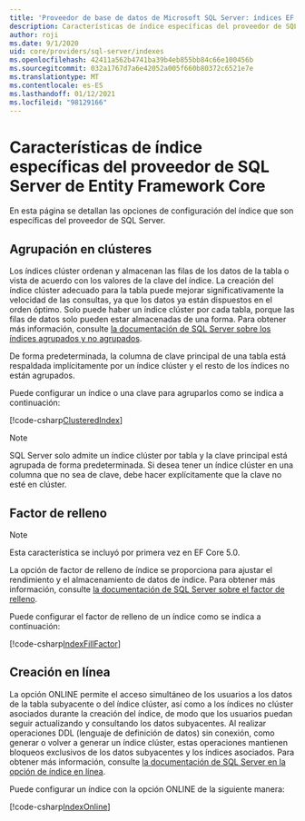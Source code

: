 ```yaml
---
title: 'Proveedor de base de datos de Microsoft SQL Server: índices EF Core'
description: Características de índice específicas del proveedor de SQL Server de Entity Framework Core
author: roji
ms.date: 9/1/2020
uid: core/providers/sql-server/indexes
ms.openlocfilehash: 42411a562b4741ba39b4eb855bb84c66e100456b
ms.sourcegitcommit: 032a1767d7a6e42052a005f660b80372c6521e7e
ms.translationtype: MT
ms.contentlocale: es-ES
ms.lasthandoff: 01/12/2021
ms.locfileid: "98129166"
---
```

# <a name="index-features-specific-to-the-entity-framework-core-sql-server-provider"></a>Características de índice específicas del proveedor de SQL Server de Entity Framework Core

En esta página se detallan las opciones de configuración del índice que son específicas del proveedor de SQL Server.

## <a name="clustering"></a>Agrupación en clústeres

Los índices clúster ordenan y almacenan las filas de los datos de la tabla o vista de acuerdo con los valores de la clave del índice. La creación del índice clúster adecuado para la tabla puede mejorar significativamente la velocidad de las consultas, ya que los datos ya están dispuestos en el orden óptimo. Solo puede haber un índice clúster por cada tabla, porque las filas de datos solo pueden estar almacenadas de una forma. Para obtener más información, consulte [la documentación de SQL Server sobre los índices agrupados y no agrupados](/sql/relational-databases/indexes/clustered-and-nonclustered-indexes-described).

De forma predeterminada, la columna de clave principal de una tabla está respaldada implícitamente por un índice clúster y el resto de los índices no están agrupados.

Puede configurar un índice o una clave para agruparlos como se indica a continuación:

[!code-csharp[ClusteredIndex](../../../../samples/core/SqlServer/Indexes/ClusteredIndexContext.cs?name=ClusteredIndex)]

> [!NOTE]
> SQL Server solo admite un índice clúster por tabla y la clave principal está agrupada de forma predeterminada. Si desea tener un índice clúster en una columna que no sea de clave, debe hacer explícitamente que la clave no esté en clúster.

## <a name="fill-factor"></a>Factor de relleno

> [!NOTE]
> Esta característica se incluyó por primera vez en EF Core 5.0.

La opción de factor de relleno de índice se proporciona para ajustar el rendimiento y el almacenamiento de datos de índice. Para obtener más información, consulte [la documentación de SQL Server sobre el factor de relleno](/sql/relational-databases/indexes/specify-fill-factor-for-an-index).

Puede configurar el factor de relleno de un índice como se indica a continuación:

[!code-csharp[IndexFillFactor](../../../../samples/core/SqlServer/Indexes/IndexFillFactorContext.cs?name=IndexFillFactor)]

## <a name="online-creation"></a>Creación en línea

La opción ONLINE permite el acceso simultáneo de los usuarios a los datos de la tabla subyacente o del índice clúster, así como a los índices no clúster asociados durante la creación del índice, de modo que los usuarios puedan seguir actualizando y consultando los datos subyacentes. Al realizar operaciones DDL (lenguaje de definición de datos) sin conexión, como generar o volver a generar un índice clúster, estas operaciones mantienen bloqueos exclusivos de los datos subyacentes y los índices asociados. Para obtener más información, consulte [la documentación de SQL Server en la opción de índice en línea](/sql/relational-databases/indexes/perform-index-operations-online).

Puede configurar un índice con la opción ONLINE de la siguiente manera:

[!code-csharp[IndexOnline](../../../../samples/core/SqlServer/Indexes/IndexOnlineContext.cs?name=IndexOnline)]

